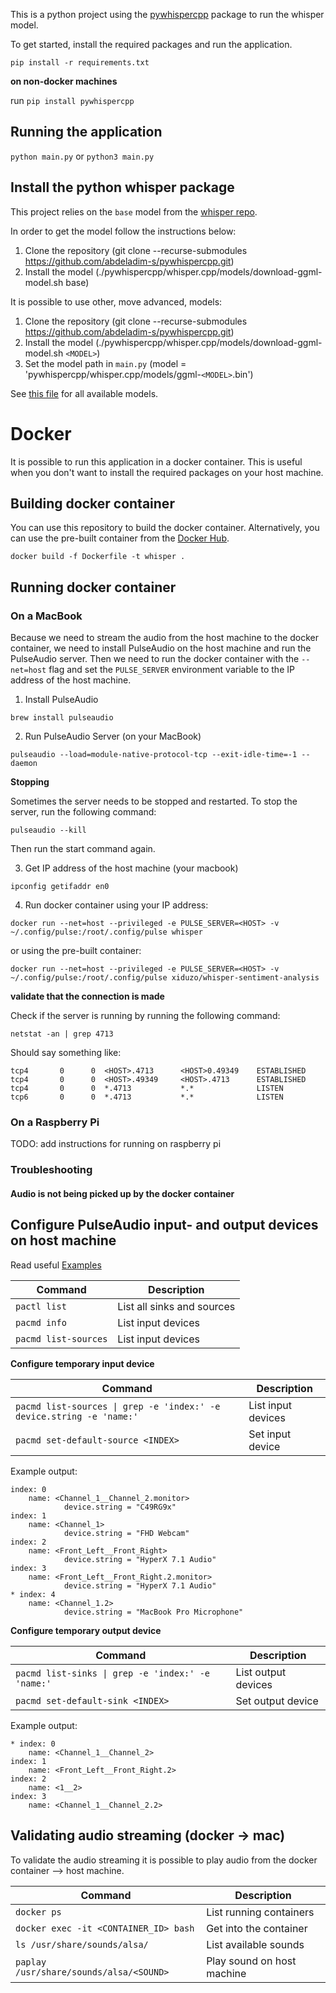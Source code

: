 This is a python project using the [pywhispercpp](https://github.com/abdeladim-s/pywhispercpp.git) package to run the whisper model.

To get started, install the required packages and run the application.

`pip install -r requirements.txt`

**on non-docker machines**

run `pip install pywhispercpp`

## Running the application

`python main.py` or `python3 main.py`

## Install the python whisper package

This project relies on the `base` model from the [whisper repo](https://github.com/ggerganov/whisper.cpp).

In order to get the model follow the instructions below:

1. Clone the repository (git clone --recurse-submodules https://github.com/abdeladim-s/pywhispercpp.git)
2. Install the model (./pywhispercpp/whisper.cpp/models/download-ggml-model.sh base)

It is possible to use other, move advanced, models:

1. Clone the repository (git clone --recurse-submodules https://github.com/abdeladim-s/pywhispercpp.git)
2. Install the model (./pywhispercpp/whisper.cpp/models/download-ggml-model.sh `<MODEL>`)
3. Set the model path in `main.py` (model = 'pywhispercpp/whisper.cpp/models/ggml-`<MODEL>`.bin')

See [this file](https://github.com/ggerganov/whisper.cpp/blob/master/models/download-ggml-model.sh#L28) for all available models.

# Docker

It is possible to run this application in a docker container. This is useful when you don't want to install the required packages on your host machine.

## Building docker container

You can use this repository to build the docker container. Alternatively, you can use the pre-built container from the [Docker Hub](https://hub.docker.com/repository/docker/xiduzo/whisper-sentiment-analysis/general).

`docker build -f Dockerfile -t whisper .`

## Running docker container

### On a MacBook

Because we need to stream the audio from the host machine to the docker container, we need to install PulseAudio on the host machine and run the PulseAudio server. Then we need to run the docker container with the `--net=host` flag and set the `PULSE_SERVER` environment variable to the IP address of the host machine.

1. Install PulseAudio

`brew install pulseaudio`

2. Run PulseAudio Server (on your MacBook)

`pulseaudio --load=module-native-protocol-tcp --exit-idle-time=-1 --daemon`

**Stopping**

Sometimes the server needs to be stopped and restarted. To stop the server, run the following command:

`pulseaudio --kill`

Then run the start command again.

3. Get IP address of the host machine (your macbook)

`ipconfig getifaddr en0`

4. Run docker container using your IP address:

`docker run --net=host --privileged -e PULSE_SERVER=<HOST> -v ~/.config/pulse:/root/.config/pulse whisper`

or using the pre-built container:

`docker run --net=host --privileged -e PULSE_SERVER=<HOST> -v ~/.config/pulse:/root/.config/pulse xiduzo/whisper-sentiment-analysis`

**validate that the connection is made**

Check if the server is running by running the following command:

`netstat -an | grep 4713`

Should say something like:

```
tcp4       0      0  <HOST>.4713      <HOST>0.49349    ESTABLISHED
tcp4       0      0  <HOST>.49349     <HOST>.4713      ESTABLISHED
tcp4       0      0  *.4713           *.*              LISTEN
tcp6       0      0  *.4713           *.*              LISTEN
```

### On a Raspberry Pi

TODO: add instructions for running on raspberry pi

### Troubleshooting

#### Audio is not being picked up by the docker container

## Configure PulseAudio input- and output devices on host machine

Read useful [Examples](https://wiki.archlinux.org/title/PulseAudio/Examples)

| Command              | Description                |
| -------------------- | -------------------------- |
| `pactl list`         | List all sinks and sources |
| `pacmd info`         | List input devices         |
| `pacmd list-sources` | List input devices         |

**Configure temporary input device**

| Command                                                              | Description        |
| -------------------------------------------------------------------- | ------------------ |
| `pacmd list-sources \| grep -e 'index:' -e device.string -e 'name:'` | List input devices |
| `pacmd set-default-source <INDEX>`                                   | Set input device   |

Example output:

```
index: 0
    name: <Channel_1__Channel_2.monitor>
            device.string = "C49RG9x"
index: 1
    name: <Channel_1>
            device.string = "FHD Webcam"
index: 2
    name: <Front_Left__Front_Right>
            device.string = "HyperX 7.1 Audio"
index: 3
    name: <Front_Left__Front_Right.2.monitor>
            device.string = "HyperX 7.1 Audio"
* index: 4
    name: <Channel_1.2>
            device.string = "MacBook Pro Microphone"
```

**Configure temporary output device**

| Command                                           | Description         |
| ------------------------------------------------- | ------------------- |
| `pacmd list-sinks \| grep -e 'index:' -e 'name:'` | List output devices |
| `pacmd set-default-sink <INDEX>`                  | Set output device   |

Example output:

```
* index: 0
	name: <Channel_1__Channel_2>
index: 1
	name: <Front_Left__Front_Right.2>
index: 2
	name: <1__2>
index: 3
	name: <Channel_1__Channel_2.2>
```

<!-- TODO: add instructions for running on raspberry pi -->

## Validating audio streaming (docker -> mac)

To validate the audio streaming it is possible to play audio from the docker container --> host machine.

| Command                                 | Description                |
| --------------------------------------- | -------------------------- |
| `docker ps`                             | List running containers    |
| `docker exec -it <CONTAINER_ID> bash`   | Get into the container     |
| `ls /usr/share/sounds/alsa/`            | List available sounds      |
| `paplay /usr/share/sounds/alsa/<SOUND>` | Play sound on host machine |
